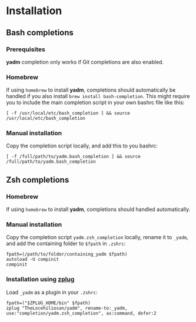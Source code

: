 # Installation

## Bash completions
### Prerequisites
**yadm** completion only works if Git completions are also enabled.

### Homebrew
If using `homebrew` to install **yadm**, completions should automatically be handled if you also install `brew install bash-completion`. This might require you to include the main completion script in your own bashrc file like this:
```
[ -f /usr/local/etc/bash_completion ] && source /usr/local/etc/bash_completion
```

### Manual installation
Copy the completion script locally, and add this to you bashrc:
```
[ -f /full/path/to/yadm.bash_completion ] && source /full/path/to/yadm.bash_completion
```

## Zsh completions
### Homebrew
If using `homebrew` to install **yadm**, completions should handled automatically.

### Manual installation
Copy the completion script `yadm.zsh_completion` locally, rename it to `_yadm`, and add the containing folder to `$fpath` in `.zshrc`:
```
fpath=(/path/to/folder/containing_yadm $fpath)
autoload -U compinit
compinit
```

### Installation using [zplug](https://github.com/b4b4r07/zplug)
Load `_yadm` as a plugin in your `.zshrc`:
```
fpath=("$ZPLUG_HOME/bin" $fpath)
zplug "TheLocehiliosan/yadm", rename-to:_yadm, use:"completion/yadm.zsh_completion", as:command, defer:2
```
